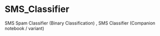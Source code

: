 # SMS_Classifier
SMS Spam Classifier (Binary Classification) , SMS Classifier (Companion notebook / variant)
